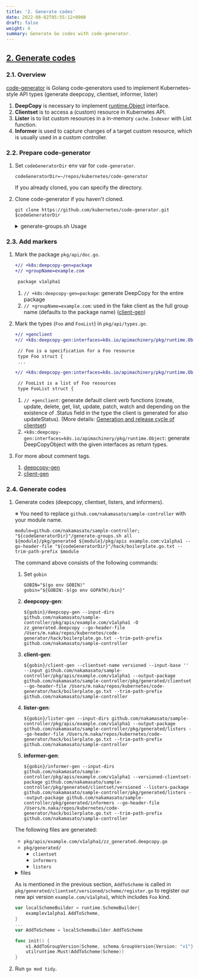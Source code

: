 ```yaml
---
title: '2. Generate codes'
date: 2022-08-02T05:55:12+0900
draft: false
weight: 4
summary: Generate Go codes with code-generator.
---
```


## [2. Generate codes](https://github.com/nakamasato/sample-controller/commit/b622f779c768aba5cf47ae6ae29d951a6d3d0693)

### 2.1. Overview

[code-generator](https://github.com/kubernetes/code-generator) is Golang code-generators used to implement Kubernetes-style API types (generate deepcopy, clientset, informer, lister)

1. **DeepCopy** is necessary to implement [runtime.Object](https://pkg.go.dev/k8s.io/apimachinery/pkg/runtime#Object) interface.
1. **Clientset** is to access a (custom) resource in Kubernetes API.
1. **Lister** is to list custom resources in a in-memory `cache.Indexer` with List function.
1. **Informer** is used to capture changes of a target custom resource, which is usually used in a custom controller.

### 2.2. Prepare code-generator

1. Set `codeGeneratorDir` env var for `code-generator`.

    ```
    codeGeneratorDir=~/repos/kubernetes/code-generator
    ```

    If you already cloned, you can specify the directory.

1. Clone code-generator if you haven't cloned.

    ```
    git clone https://github.com/kubernetes/code-generator.git $codeGeneratorDir
    ```

    <details><summary>generate-groups.sh Usage</summary>

    ```
    "${codeGeneratorDir}"/generate-groups.sh
    Usage: generate-groups.sh <generators> <output-package> <apis-package> <groups-versions> ...

      <generators>        the generators comma separated to run (deepcopy,defaulter,client,lister,informer) or "all".
      <output-package>    the output package name (e.g. github.com/example/project/pkg/generated).
      <apis-package>      the external types dir (e.g. github.com/example/api or github.com/example/project/pkg/apis).
      <groups-versions>   the groups and their versions in the format "groupA:v1,v2 groupB:v1 groupC:v2", relative
                          to <api-package>.
      ...                 arbitrary flags passed to all generator binaries.


    Examples:
      generate-groups.sh all             github.com/example/project/pkg/client github.com/example/project/pkg/apis "foo:v1 bar:v1alpha1,v1beta1"
      generate-groups.sh deepcopy,client github.com/example/project/pkg/client github.com/example/project/pkg/apis "foo:v1 bar:v1alpha1,v1beta1"
    ```

    </details>


### 2.3. Add markers

1. Mark the package `pkg/api/doc.go`.

    ```diff
    +// +k8s:deepcopy-gen=package
    +// +groupName=example.com

     package v1alpha1
    ```

    1. `// +k8s:deepcopy-gen=package`: generate DeepCopy for the entire package
    1. `// +groupName=example.com`: used in the fake client as the full group name (defaults to the package name) ([client-gen](https://github.com/kubernetes/community/blob/master/contributors/devel/sig-api-machinery/generating-clientset.md))

1. Mark the types (`Foo` and `FooList`) in `pkg/api/types.go`.

    ```diff
    +// +genclient
    +// +k8s:deepcopy-gen:interfaces=k8s.io/apimachinery/pkg/runtime.Object

     // Foo is a specification for a Foo resource
     type Foo struct {
     ...
    ```

    ```diff
    +// +k8s:deepcopy-gen:interfaces=k8s.io/apimachinery/pkg/runtime.Object

     // FooList is a list of Foo resources
     type FooList struct {
    ```

    1. `// +genclient`: generate default client verb functions (create, update, delete, get, list, update, patch, watch and depending on the existence of .Status field in the type the client is generated for also updateStatus). (More details: [Generation and release cycle of clientset](https://github.com/kubernetes/community/blob/master/contributors/devel/sig-api-machinery/generating-clientset.md))
    1. `+k8s:deepcopy-gen:interfaces=k8s.io/apimachinery/pkg/runtime.Object`: generate DeepCopyObject with the given interfaces as return types.

1. For more about comment tags.
    1. [deepcopy-gen](https://pkg.go.dev/k8s.io/gengo/examples/deepcopy-gen)
    1. [client-gen](https://github.com/kubernetes/community/blob/master/contributors/devel/sig-api-machinery/generating-clientset.md)

### 2.4. Generate codes

1. Generate codes (deepcopy, clientset, listers, and informers).

    ※ You need to replace `github.com/nakamasato/sample-controller` with your module name.

    ```
    module=github.com/nakamasato/sample-controller; "${codeGeneratorDir}"/generate-groups.sh all ${module}/pkg/generated ${module}/pkg/apis example.com:v1alpha1 --go-header-file "${codeGeneratorDir}"/hack/boilerplate.go.txt --trim-path-prefix $module
    ```


    The command above consists of the following commands:

    1. Set `gobin`

        ```
        GOBIN="$(go env GOBIN)"
        gobin="${GOBIN:-$(go env GOPATH)/bin}"
        ```
    1. **deepcopy-gen**:
        ```
        ${gobin}/deepcopy-gen --input-dirs github.com/nakamasato/sample-controller/pkg/apis/example.com/v1alpha1 -O zz_generated.deepcopy --go-header-file /Users/m.naka/repos/kubernetes/code-generator/hack/boilerplate.go.txt --trim-path-prefix github.com/nakamasato/sample-controller
        ```
    1. **client-gen**:
        ```
        ${gobin}/client-gen --clientset-name versioned --input-base '' --input github.com/nakamasato/sample-controller/pkg/apis/example.com/v1alpha1 --output-package github.com/nakamasato/sample-controller/pkg/generated/clientset --go-header-file /Users/m.naka/repos/kubernetes/code-generator/hack/boilerplate.go.txt --trim-path-prefix github.com/nakamasato/sample-controller
        ```
    1. **lister-gen**:
        ```
        ${gobin}/lister-gen --input-dirs github.com/nakamasato/sample-controller/pkg/apis/example.com/v1alpha1 --output-package github.com/nakamasato/sample-controller/pkg/generated/listers --go-header-file /Users/m.naka/repos/kubernetes/code-generator/hack/boilerplate.go.txt --trim-path-prefix github.com/nakamasato/sample-controller
        ```
    1. **informer-gen**:
        ```
        ${gobin}/informer-gen --input-dirs github.com/nakamasato/sample-controller/pkg/apis/example.com/v1alpha1 --versioned-clientset-package github.com/nakamasato/sample-controller/pkg/generated/clientset/versioned --listers-package github.com/nakamasato/sample-controller/pkg/generated/listers --output-package github.com/nakamasato/sample-controller/pkg/generated/informers --go-header-file /Users/m.naka/repos/kubernetes/code-generator/hack/boilerplate.go.txt --trim-path-prefix github.com/nakamasato/sample-controller
        ```

    The following files are generated:
    - `pkg/apis/example.com/v1alpha1/zz_generated.deepcopy.go`
    - `pkg/generated/`
        - `clientset`
        - `informers`
        - `listers`

    <details><summary>files</summary>

    ```
    tree .
    .
    ├── README.md
    ├── go.mod
    ├── go.sum
    └── pkg
        ├── apis
        │   └── example.com
        │       └── v1alpha1
        │           ├── doc.go
        │           ├── register.go
        │           ├── types.go
        │           └── zz_generated.deepcopy.go
        └── generated
            ├── clientset
            │   └── versioned
            │       ├── clientset.go
            │       ├── doc.go
            │       ├── fake
            │       │   ├── clientset_generated.go
            │       │   ├── doc.go
            │       │   └── register.go
            │       ├── scheme
            │       │   ├── doc.go
            │       │   └── register.go
            │       └── typed
            │           └── example.com
            │               └── v1alpha1
            │                   ├── doc.go
            │                   ├── example.com_client.go
            │                   ├── fake
            │                   │   ├── doc.go
            │                   │   ├── fake_example.com_client.go
            │                   │   └── fake_foo.go
            │                   ├── foo.go
            │                   └── generated_expansion.go
            ├── informers
            │   └── externalversions
            │       ├── example.com
            │       │   ├── interface.go
            │       │   └── v1alpha1
            │       │       ├── foo.go
            │       │       └── interface.go
            │       ├── factory.go
            │       ├── generic.go
            │       └── internalinterfaces
            │           └── factory_interfaces.go
            └── listers
                └── example.com
                    └── v1alpha1
                        ├── expansion_generated.go
                        └── foo.go

    21 directories, 29 files
    ```

    </details>

    As is mentioned in the previous section, `AddToScheme` is called in `pkg/generated/clientset/versioned/scheme/register.go` to register our new api version `example.com/v1alpha1`, which includes `Foo` kind.

    ```go
    var localSchemeBuilder = runtime.SchemeBuilder{
        examplev1alpha1.AddToScheme,
    }
    ...
    var AddToScheme = localSchemeBuilder.AddToScheme

    func init() {
        v1.AddToGroupVersion(Scheme, schema.GroupVersion{Version: "v1"})
        utilruntime.Must(AddToScheme(Scheme))
    }
    ```

1. Run `go mod tidy`.
